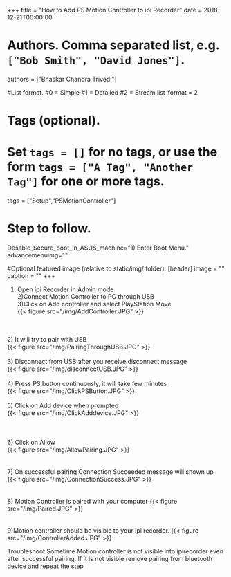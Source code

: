 +++
title = "How to Add PS Motion Controller to ipi Recorder" 
date = 2018-12-21T00:00:00

# Authors. Comma separated list, e.g. `["Bob Smith", "David Jones"]`.
authors = ["Bhaskar Chandra Trivedi"]

#List format.
#0 = Simple
#1 = Detailed
#2 = Stream
list_format = 2

# Tags (optional).
#   Set `tags = []` for no tags, or use the form `tags = ["A Tag", "Another Tag"]` for one or more tags.
tags = ["Setup","PSMotionController"]

# Step to follow.
Desable_Secure_boot_in_ASUS_machine="1) Enter Boot Menu."
advancemenuimg=""


#Optional featured image (relative to static/img/ folder).
[header] 
image = "" 
caption = "" 
+++

1) Open ipi Recorder in Admin mode<br/>
2)Connect Motion Controller to PC through USB<br/>
3)Click on Add controller and select PlayStation Move<br/>
{{< figure src="/img/AddController.JPG"  >}}
<br/>
<br/>
2) It will try to pair with USB<br/>
{{< figure src="/img/PairingThroughUSB.JPG"  >}}
<br/>
<br/>
3) Disconnect from USB after you receive disconnect message<br/>
{{< figure src="/img/disconnectUSB.JPG"  >}}
<br/>
<br/>
4) Press PS button continuously, it will take few minutes<br/>
{{< figure src="/img/ClickPSButton.JPG"  >}}
<br/>
<br/>
5) Click on Add device when prompted<br/>
{{< figure src="/img/ClickAdddevice.JPG"  >}}
<br/>
<br/>
<br/>
<br/>
6) Click on Allow<br/>
{{< figure src="/img/AllowPairing.JPG"  >}}
<br/>
<br/>
<br/>
7) On successful pairing Connection Succeeded message will shown up<br/>
{{< figure src="/img/ConnectionSuccess.JPG"  >}}
<br/>
<br/>
<br/>
8) Motion Controller is paired with your computer
{{< figure src="/img/Paired.JPG"  >}}
<br/>
<br/>
<br/>
9)Motion controller should be visible to your ipi recorder.
{{< figure src="/img/ControllerAdded.JPG"  >}}

Troubleshoot
Sometime Motion controller is not visible into ipirecorder even after successful pairing. If it is not visible remove pairing from bluetooth device and repeat the step
